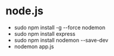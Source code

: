 # node.js

- sudo npm install -g --force nodemon
- sudo npm install express
- sudo npm install nodemon --save-dev
- nodemon app.js
